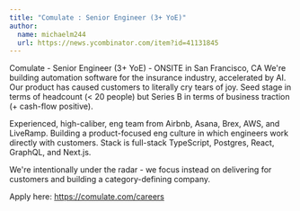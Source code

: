 ```yaml
---
title: "Comulate : Senior Engineer (3+ YoE)"
author:
  name: michaelm244
  url: https://news.ycombinator.com/item?id=41131845
---
```

Comulate - Senior Engineer (3+ YoE) - ONSITE in San Francisco, CA
We&#x27;re building automation software for the insurance industry, accelerated by AI. Our product has caused customers to literally cry tears of joy. Seed stage in terms of headcount (&lt; 20 people) but Series B in terms of business traction (+ cash-flow positive).

Experienced, high-caliber, eng team from Airbnb, Asana, Brex, AWS, and LiveRamp. Building a product-focused eng culture in which engineers work directly with customers. Stack is full-stack TypeScript, Postgres, React, GraphQL, and Next.js.

We&#x27;re intentionally under the radar - we focus instead on delivering for customers and building a category-defining company.

Apply here: <a href="https:&#x2F;&#x2F;comulate.com&#x2F;careers" rel="nofollow">https:&#x2F;&#x2F;comulate.com&#x2F;careers</a>
